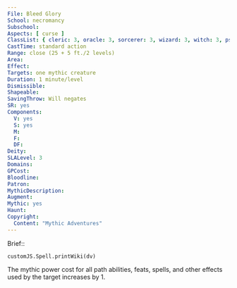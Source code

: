 ```yaml
---
File: Bleed Glory
School: necromancy
Subschool: 
Aspects: [ curse ]
ClassList: { cleric: 3, oracle: 3, sorcerer: 3, wizard: 3, witch: 3, psychic: 3, mesmerist: 3, medium: 1 }
CastTime: standard action
Range: close (25 + 5 ft./2 levels)
Area: 
Effect: 
Targets: one mythic creature
Duration: 1 minute/level
Dismissible: 
Shapeable: 
SavingThrow: Will negates
SR: yes
Components:
  V: yes
  S: yes
  M: 
  F: 
  DF: 
Deity: 
SLALevel: 3
Domains: 
GPCost: 
Bloodline: 
Patron: 
MythicDescription: 
Augment: 
Mythic: yes
Haunt: 
Copyright:
  Content: "Mythic Adventures"
---
```

Brief:: 

```dataviewjs
customJS.Spell.printWiki(dv)
```

The mythic power cost for all path abilities, feats, spells, and other effects used by the target increases by 1.
